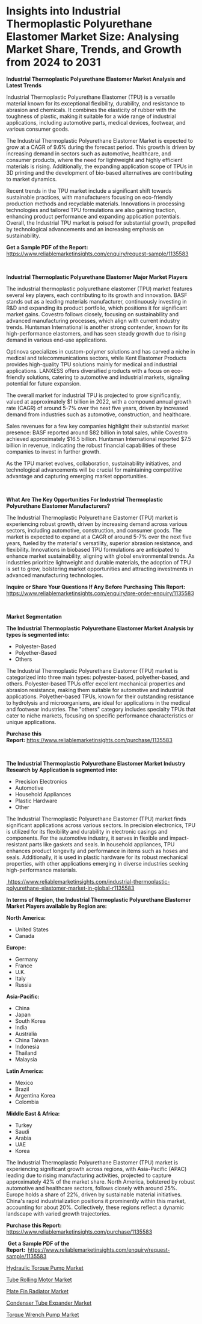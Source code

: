 <p><h1>Insights into Industrial Thermoplastic Polyurethane Elastomer Market Size: Analysing Market Share, Trends, and Growth from 2024 to 2031</h1></p><p><strong>Industrial Thermoplastic Polyurethane Elastomer Market Analysis and Latest Trends</strong></p>
<p><p>Industrial Thermoplastic Polyurethane Elastomer (TPU) is a versatile material known for its exceptional flexibility, durability, and resistance to abrasion and chemicals. It combines the elasticity of rubber with the toughness of plastic, making it suitable for a wide range of industrial applications, including automotive parts, medical devices, footwear, and various consumer goods.</p><p>The Industrial Thermoplastic Polyurethane Elastomer Market is expected to grow at a CAGR of 9.6% during the forecast period. This growth is driven by increasing demand in sectors such as automotive, healthcare, and consumer products, where the need for lightweight and highly efficient materials is rising. Additionally, the expanding application scope of TPUs in 3D printing and the development of bio-based alternatives are contributing to market dynamics. </p><p>Recent trends in the TPU market include a significant shift towards sustainable practices, with manufacturers focusing on eco-friendly production methods and recyclable materials. Innovations in processing technologies and tailored TPU formulations are also gaining traction, enhancing product performance and expanding application potentials. Overall, the Industrial TPU market is poised for substantial growth, propelled by technological advancements and an increasing emphasis on sustainability.</p></p>
<p><strong>Get a Sample PDF of the Report:&nbsp;</strong> <a href="https://www.reliablemarketinsights.com/enquiry/request-sample/1135583?utm_campaign=1512&utm_medium=2&utm_source=Github&utm_content=ia&utm_term=20122024&utm_id=industrial-thermoplastic-polyurethane-elastomer">https://www.reliablemarketinsights.com/enquiry/request-sample/1135583</a></p>
<p>&nbsp;</p>
<p><strong>Industrial Thermoplastic Polyurethane Elastomer Major Market Players</strong></p>
<p><p>The industrial thermoplastic polyurethane elastomer (TPU) market features several key players, each contributing to its growth and innovation. BASF stands out as a leading materials manufacturer, continuously investing in R&D and expanding its product portfolio, which positions it for significant market gains. Covestro follows closely, focusing on sustainability and advanced manufacturing processes, which align with current industry trends. Huntsman International is another strong contender, known for its high-performance elastomers, and has seen steady growth due to rising demand in various end-use applications.</p><p>Optinova specializes in custom-polymer solutions and has carved a niche in medical and telecommunications sectors, while Kent Elastomer Products provides high-quality TPU solutions mainly for medical and industrial applications. LANXESS offers diversified products with a focus on eco-friendly solutions, catering to automotive and industrial markets, signaling potential for future expansion.</p><p>The overall market for industrial TPU is projected to grow significantly, valued at approximately $1 billion in 2022, with a compound annual growth rate (CAGR) of around 5-7% over the next five years, driven by increased demand from industries such as automotive, construction, and healthcare. </p><p>Sales revenues for a few key companies highlight their substantial market presence: BASF reported around $82 billion in total sales, while Covestro achieved approximately $16.5 billion. Huntsman International reported $7.5 billion in revenue, indicating the robust financial capabilities of these companies to invest in further growth.</p><p>As the TPU market evolves, collaboration, sustainability initiatives, and technological advancements will be crucial for maintaining competitive advantage and capturing emerging market opportunities.</p></p>
<p>&nbsp;</p>
<p><strong>What Are The Key Opportunities For Industrial Thermoplastic Polyurethane Elastomer Manufacturers?</strong></p>
<p><p>The Industrial Thermoplastic Polyurethane Elastomer (TPU) market is experiencing robust growth, driven by increasing demand across various sectors, including automotive, construction, and consumer goods. The market is expected to expand at a CAGR of around 5-7% over the next five years, fueled by the material's versatility, superior abrasion resistance, and flexibility. Innovations in biobased TPU formulations are anticipated to enhance market sustainability, aligning with global environmental trends. As industries prioritize lightweight and durable materials, the adoption of TPU is set to grow, bolstering market opportunities and attracting investments in advanced manufacturing technologies.</p></p>
<p><strong>Inquire or Share Your Questions If Any Before Purchasing This Report:</strong> <a href="https://www.reliablemarketinsights.com/enquiry/pre-order-enquiry/1135583?utm_campaign=1512&utm_medium=2&utm_source=Github&utm_content=ia&utm_term=20122024&utm_id=industrial-thermoplastic-polyurethane-elastomer">https://www.reliablemarketinsights.com/enquiry/pre-order-enquiry/1135583</a></p>
<p>&nbsp;</p>
<p><strong>Market Segmentation</strong></p>
<p><strong>The Industrial Thermoplastic Polyurethane Elastomer Market Analysis by types is segmented into:</strong></p>
<p><ul><li>Polyester-Based</li><li>Polyether-Based</li><li>Others</li></ul></p>
<p><p>The Industrial Thermoplastic Polyurethane Elastomer (TPU) market is categorized into three main types: polyester-based, polyether-based, and others. Polyester-based TPUs offer excellent mechanical properties and abrasion resistance, making them suitable for automotive and industrial applications. Polyether-based TPUs, known for their outstanding resistance to hydrolysis and microorganisms, are ideal for applications in the medical and footwear industries. The "others" category includes specialty TPUs that cater to niche markets, focusing on specific performance characteristics or unique applications.</p></p>
<p><strong>Purchase this Report:&nbsp;</strong><a href="https://www.reliablemarketinsights.com/purchase/1135583?utm_campaign=1512&utm_medium=2&utm_source=Github&utm_content=ia&utm_term=20122024&utm_id=industrial-thermoplastic-polyurethane-elastomer">https://www.reliablemarketinsights.com/purchase/1135583</a></p>
<p>&nbsp;</p>
<p><strong>The Industrial Thermoplastic Polyurethane Elastomer Market Industry Research by Application is segmented into:</strong></p>
<p><ul><li>Precision Electronics</li><li>Automotive</li><li>Household Appliances</li><li>Plastic Hardware</li><li>Other</li></ul></p>
<p><p>The Industrial Thermoplastic Polyurethane Elastomer (TPU) market finds significant applications across various sectors. In precision electronics, TPU is utilized for its flexibility and durability in electronic casings and components. For the automotive industry, it serves in flexible and impact-resistant parts like gaskets and seals. In household appliances, TPU enhances product longevity and performance in items such as hoses and seals. Additionally, it is used in plastic hardware for its robust mechanical properties, with other applications emerging in diverse industries seeking high-performance materials.</p></p>
<p><a href="https://www.reliablemarketinsights.com/industrial-thermoplastic-polyurethane-elastomer-market-in-global-r1135583?utm_campaign=1512&utm_medium=2&utm_source=Github&utm_content=ia&utm_term=20122024&utm_id=industrial-thermoplastic-polyurethane-elastomer">&nbsp;https://www.reliablemarketinsights.com/industrial-thermoplastic-polyurethane-elastomer-market-in-global-r1135583</a></p>
<p><strong>In terms of Region, the Industrial Thermoplastic Polyurethane Elastomer Market Players available by Region are:</strong></p>
<p>
    <p> <strong> North America: </strong>
        <ul>
            <li>United States</li>
            <li>Canada</li>
        </ul>
        </p> 
    <p> <strong> Europe: </strong>
        <ul>
            <li>Germany</li>
            <li>France</li>
            <li>U.K.</li>
            <li>Italy</li>
            <li>Russia</li>
        </ul>
        </p> 
    <p> <strong> Asia-Pacific: </strong>
        <ul>
            <li>China</li>
            <li>Japan</li>
            <li>South Korea</li>
            <li>India</li>
            <li>Australia</li>
            <li>China Taiwan</li>
            <li>Indonesia</li>
            <li>Thailand</li>
            <li>Malaysia</li>
        </ul>
        </p> 
    <p> <strong> Latin America: </strong>
        <ul>
            <li>Mexico</li>
            <li>Brazil</li>
            <li>Argentina Korea</li>
            <li>Colombia</li>
        </ul>
        </p> 
    <p> <strong> Middle East & Africa: </strong>
        <ul>
            <li>Turkey</li>
            <li>Saudi</li>
            <li>Arabia</li>
            <li>UAE</li>
            <li>Korea</li>
        </ul>
    </p>
    </p>
<p><p>The Industrial Thermoplastic Polyurethane Elastomer (TPU) market is experiencing significant growth across regions, with Asia-Pacific (APAC) leading due to rising manufacturing activities, projected to capture approximately 42% of the market share. North America, bolstered by robust automotive and healthcare sectors, follows closely with around 25%. Europe holds a share of 22%, driven by sustainable material initiatives. China's rapid industrialization positions it prominently within this market, accounting for about 20%. Collectively, these regions reflect a dynamic landscape with varied growth trajectories.</p></p>
<p><strong>Purchase this Report: </strong><a href="https://www.reliablemarketinsights.com/purchase/1135583?utm_campaign=1512&utm_medium=2&utm_source=Github&utm_content=ia&utm_term=20122024&utm_id=industrial-thermoplastic-polyurethane-elastomer">https://www.reliablemarketinsights.com/purchase/1135583</a></p>
<p>&nbsp;<strong>Get a Sample PDF of the Report:&nbsp;&nbsp;</strong><a href="https://www.reliablemarketinsights.com/enquiry/request-sample/1135583?utm_campaign=1512&utm_medium=2&utm_source=Github&utm_content=ia&utm_term=20122024&utm_id=industrial-thermoplastic-polyurethane-elastomer">https://www.reliablemarketinsights.com/enquiry/request-sample/1135583</a></p>
<p><strong></strong></p>
<p><p><a href="https://www.linkedin.com/pulse/hydraulic-torque-pump-market-analysis-report-driving-forces-jbfre?utm_campaign=1512&utm_medium=2&utm_source=Github&utm_content=ia&utm_term=20122024&utm_id=industrial-thermoplastic-polyurethane-elastomer">Hydraulic Torque Pump Market</a></p><p><a href="https://www.linkedin.com/pulse/tube-rolling-motor-market-report-driving-growth-industry-analysis-aezae?utm_campaign=1512&utm_medium=2&utm_source=Github&utm_content=ia&utm_term=20122024&utm_id=industrial-thermoplastic-polyurethane-elastomer">Tube Rolling Motor Market</a></p><p><a href="https://www.linkedin.com/pulse/plate-fin-radiator-market-research-report-growth-trends-size-ji7ve?utm_campaign=1512&utm_medium=2&utm_source=Github&utm_content=ia&utm_term=20122024&utm_id=industrial-thermoplastic-polyurethane-elastomer">Plate Fin Radiator Market</a></p><p><a href="https://www.linkedin.com/pulse/global-condenser-tube-expander-market-trends-analysis-future-o1m8e?utm_campaign=1512&utm_medium=2&utm_source=Github&utm_content=ia&utm_term=20122024&utm_id=industrial-thermoplastic-polyurethane-elastomer">Condenser Tube Expander Market</a></p><p><a href="https://www.linkedin.com/pulse/torque-wrench-pump-market-overview-industry-growth-worth-75jqe?utm_campaign=1512&utm_medium=2&utm_source=Github&utm_content=ia&utm_term=20122024&utm_id=industrial-thermoplastic-polyurethane-elastomer">Torque Wrench Pump Market</a></p></p>